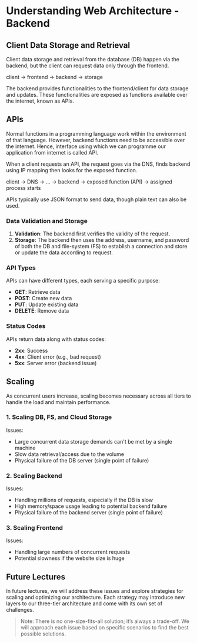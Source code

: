 # Understanding Web Architecture - Backend

## Client Data Storage and Retrieval

Client data storage and retrieval from the database (DB) happen via the backend, but the client can request data only through the frontend.

client -> frontend -> backend -> storage

The backend provides functionalities to the frontend/client for data storage and updates. These functionalities are exposed as functions available over the internet, known as APIs.

## APIs

Normal functions in a programming language work within the environment of that language. However, backend functions need to be accessible over the internet. Hence, interface using which we can programme our application from internet is called API.

When a client requests an API, the request goes via the DNS, finds backend using IP mapping then looks for the exposed function.

client -> DNS -> ... -> backend -> exposed function (API) -> assigned process starts

APIs typically use JSON format to send data, though plain text can also be used.

### Data Validation and Storage

1. **Validation**: The backend first verifies the validity of the request.
2. **Storage**: The backend then uses the address, username, and password of both the DB and file-system (FS) to establish a connection and store or update the data according to request.

### API Types

APIs can have different types, each serving a specific purpose:
- **GET**: Retrieve data
- **POST**: Create new data
- **PUT**: Update existing data
- **DELETE**: Remove data

### Status Codes

APIs return data along with status codes:
- **2xx**: Success
- **4xx**: Client error (e.g., bad request)
- **5xx**: Server error (backend issue)

## Scaling

As concurrent users increase, scaling becomes necessary across all tiers to handle the load and maintain performance.

### 1. Scaling DB, FS, and Cloud Storage

Issues:
- Large concurrent data storage demands can't be met by a single machine
- Slow data retrieval/access due to the volume
- Physical failure of the DB server (single point of failure)

### 2. Scaling Backend

Issues:
- Handling millions of requests, especially if the DB is slow
- High memory/space usage leading to potential backend failure
- Physical failure of the backend server (single point of failure)

### 3. Scaling Frontend

Issues:
- Handling large numbers of concurrent requests
- Potential slowness if the website size is huge

## Future Lectures

In future lectures, we will address these issues and explore strategies for scaling and optimizing our architecture. Each strategy may introduce new layers to our three-tier architecture and come with its own set of challenges.

> Note: There is no one-size-fits-all solution; it’s always a trade-off. We will approach each issue based on specific scenarios to find the best possible solutions.
